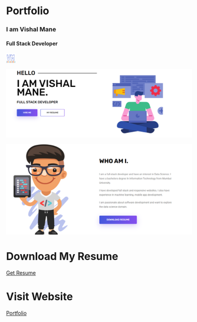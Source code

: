 # Portfolio

<p align="center">
    <h3>I am Vishal Mane </h3>
    <h4>Full Stack Developer </h4>
    <a href="https://vishalmanes109.github.io/portfolio/">
        <img src="img/logo1.png" alt="Logo" width="5%" height="5%">
    </a>
</p>    



<a href=" https://vishalmanes109.github.io/portfolio/" > <img src='img/readme_first.png' alt='about_me'></a>


<a href=" https://vishalmanes109.github.io/portfolio/" ><img src='img/readme_2nd.png'></a>


# Download My Resume

<a href="./files/Vishal_Mane_Resume_oct2020.docx"> Get Resume </a> 

# Visit Website 
<a href="https://vishalmanes109.github.io/portfolio/" >Portfolio</a>